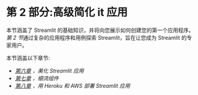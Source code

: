 <title>B16864_Section2_Final_VK_ePub</title> <link href="css/style-JRserifv4.css" rel="stylesheet" type="text/css">

# 第 2 部分:高级简化 it 应用

本节涵盖了 Streamlit 的基础知识，并将向您展示如何创建您的第一个应用程序。*第 2 节*通过复杂的应用程序和用例探索 Streamlit，旨在让您成为 Streamlit 的专家用户。

本节涵盖以下章节:

*   [*第六章*](B16864_06_Final_VK_ePub.xhtml#_idTextAnchor065) *，美化 Streamlit 应用*
*   [*第七章*](B16864_07_Final_VK_ePub.xhtml#_idTextAnchor074) *，细流组件*
*   [*第八章*](B16864_08_Final_VK_ePub.xhtml#_idTextAnchor081) *，用 Heroku 和 AWS 部署 Streamlit 应用*